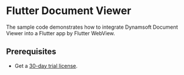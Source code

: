 # Flutter Document Viewer
The sample code demonstrates how to integrate Dynamsoft Document Viewer into a Flutter app by Flutter WebView.


## Prerequisites
- Get a [30-day trial license](https://www.dynamsoft.com/customer/license/trialLicense/?product=dcv&package=cross-platform).